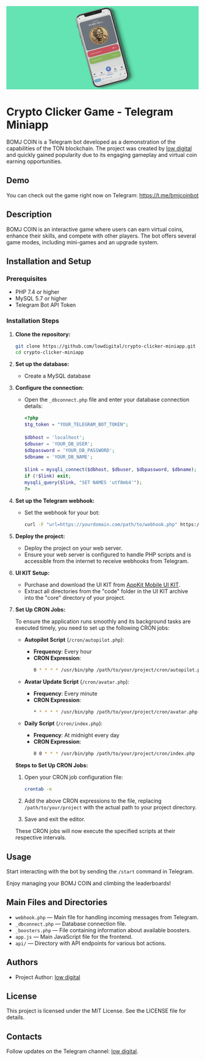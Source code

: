 ![DEMO](demo.jpg)

# Crypto Clicker Game - Telegram Miniapp

BOMJ COIN is a Telegram bot developed as a demonstration of the capabilities of the TON blockchain. The project was created by [low digital](https://t.me/low_digital) and quickly gained popularity due to its engaging gameplay and virtual coin earning opportunities.

## Demo

You can check out the game right now on Telegram: https://t.me/bmjcoinbot

## Description

BOMJ COIN is an interactive game where users can earn virtual coins, enhance their skills, and compete with other players. The bot offers several game modes, including mini-games and an upgrade system.

## Installation and Setup

### Prerequisites

- PHP 7.4 or higher
- MySQL 5.7 or higher
- Telegram Bot API Token

### Installation Steps

1. **Clone the repository:**

   ```bash
   git clone https://github.com/lowdigital/crypto-clicker-miniapp.git
   cd crypto-clicker-miniapp
   ```

2. **Set up the database:**

   - Create a MySQL database

3. **Configure the connection:**

   - Open the `_dbconnect.php` file and enter your database connection details:

     ```php
     <?php
     $tg_token = "YOUR_TELEGRAM_BOT_TOKEN";

     $dbhost = 'localhost';
     $dbuser = 'YOUR_DB_USER';
     $dbpassword = 'YOUR_DB_PASSWORD';
     $dbname = 'YOUR_DB_NAME';

     $link = mysqli_connect($dbhost, $dbuser, $dbpassword, $dbname);
     if (!$link) exit;
     mysqli_query($link, "SET NAMES 'utf8mb4'");
     ?>
     ```

4. **Set up the Telegram webhook:**

   - Set the webhook for your bot:

     ```bash
     curl -F "url=https://yourdomain.com/path/to/webhook.php" https://api.telegram.org/botYOUR_TELEGRAM_BOT_TOKEN/setWebhook
     ```

5. **Deploy the project:**

   - Deploy the project on your web server.
   - Ensure your web server is configured to handle PHP scripts and is accessible from the internet to receive webhooks from Telegram.

6. **UI KIT Setup:**

   - Purchase and download the UI KIT from [AppKit Mobile UI KIT](https://themeforest.net/item/appkit-mobile/27679559).
   - Extract all directories from the "code" folder in the UI KIT archive into the "core" directory of your project.

7. **Set Up CRON Jobs:**

   To ensure the application runs smoothly and its background tasks are executed timely, you need to set up the following CRON jobs:

   - **Autopilot Script** (`/cron/autopilot.php`):
     - **Frequency**: Every hour
     - **CRON Expression**:
       ```bash
       0 * * * * /usr/bin/php /path/to/your/project/cron/autopilot.php
       ```

   - **Avatar Update Script** (`/cron/avatar.php`):
     - **Frequency**: Every minute
     - **CRON Expression**:
       ```bash
       * * * * * /usr/bin/php /path/to/your/project/cron/avatar.php
       ```

   - **Daily Script** (`/cron/index.php`):
     - **Frequency**: At midnight every day
     - **CRON Expression**:
       ```bash
       0 0 * * * /usr/bin/php /path/to/your/project/cron/index.php
       ```

   **Steps to Set Up CRON Jobs:**

   1. Open your CRON job configuration file:
      ```bash
      crontab -e
      ```

   2. Add the above CRON expressions to the file, replacing `/path/to/your/project` with the actual path to your project directory.

   3. Save and exit the editor.

   These CRON jobs will now execute the specified scripts at their respective intervals.

## Usage

Start interacting with the bot by sending the `/start` command in Telegram.

Enjoy managing your BOMJ COIN and climbing the leaderboards!

## Main Files and Directories

- `webhook.php` — Main file for handling incoming messages from Telegram.
- `_dbconnect.php` — Database connection file.
- `_boosters.php` — File containing information about available boosters.
- `app.js` — Main JavaScript file for the frontend.
- `api/` — Directory with API endpoints for various bot actions.

## Authors

- Project Author: [low digital](https://t.me/low_digital)

## License

This project is licensed under the MIT License. See the LICENSE file for details.

## Contacts

Follow updates on the Telegram channel: [low digital](https://t.me/low_digital).
